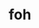 ---
category: 3-letters
denotation: null
name: foh
reference_link: https://www.etymonline.com/word/foh
root_language: null
root_name: null
title: foh
type: free
word_sums:
- respelling: foh
  sum: 'Foh + '
---